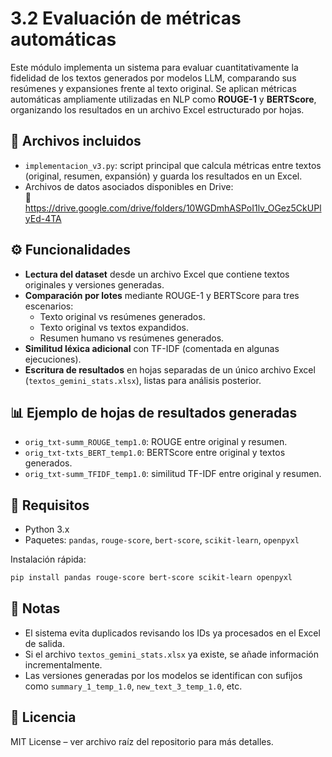 # 3.2 Evaluación de métricas automáticas

Este módulo implementa un sistema para evaluar cuantitativamente la fidelidad de los textos generados por modelos LLM, comparando sus resúmenes y expansiones frente al texto original. Se aplican métricas automáticas ampliamente utilizadas en NLP como **ROUGE-1** y **BERTScore**, organizando los resultados en un archivo Excel estructurado por hojas.

## 📂 Archivos incluidos

- `implementacion_v3.py`: script principal que calcula métricas entre textos (original, resumen, expansión) y guarda los resultados en un Excel.
- Archivos de datos asociados disponibles en Drive:  
  🔗 https://drive.google.com/drive/folders/10WGDmhASPoI1lv_OGez5CkUPlyEd-4TA

## ⚙️ Funcionalidades

- **Lectura del dataset** desde un archivo Excel que contiene textos originales y versiones generadas.
- **Comparación por lotes** mediante ROUGE-1 y BERTScore para tres escenarios:
  - Texto original vs resúmenes generados.
  - Texto original vs textos expandidos.
  - Resumen humano vs resúmenes generados.
- **Similitud léxica adicional** con TF-IDF (comentada en algunas ejecuciones).
- **Escritura de resultados** en hojas separadas de un único archivo Excel (`textos_gemini_stats.xlsx`), listas para análisis posterior.

## 📊 Ejemplo de hojas de resultados generadas

- `orig_txt-summ_ROUGE_temp1.0`: ROUGE entre original y resumen.
- `orig_txt-txts_BERT_temp1.0`: BERTScore entre original y textos generados.
- `orig_txt-summ_TFIDF_temp1.0`: similitud TF-IDF entre original y resumen.

## 🧠 Requisitos

- Python 3.x
- Paquetes: `pandas`, `rouge-score`, `bert-score`, `scikit-learn`, `openpyxl`

Instalación rápida:

```bash
pip install pandas rouge-score bert-score scikit-learn openpyxl
```

## 📌 Notas

- El sistema evita duplicados revisando los IDs ya procesados en el Excel de salida.
- Si el archivo `textos_gemini_stats.xlsx` ya existe, se añade información incrementalmente.
- Las versiones generadas por los modelos se identifican con sufijos como `summary_1_temp_1.0`, `new_text_3_temp_1.0`, etc.

## 📄 Licencia

MIT License – ver archivo raíz del repositorio para más detalles.
